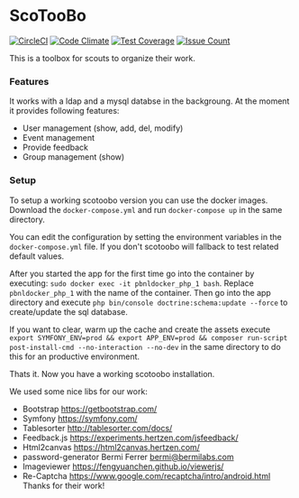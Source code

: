 # ScoTooBo

[![CircleCI](https://circleci.com/gh/pbnl/ScoTooBo.svg?style=svg)](https://circleci.com/gh/pbnl/ScoTooBo)
[![Code Climate](https://codeclimate.com/github/pbnl/ScoTooBo/badges/gpa.svg)](https://codeclimate.com/github/pbnl/ScoTooBo)
[![Test Coverage](https://codeclimate.com/github/pbnl/ScoTooBo/badges/coverage.svg)](https://codeclimate.com/github/pbnl/ScoTooBo/coverage)
[![Issue Count](https://codeclimate.com/github/pbnl/ScoTooBo/badges/issue_count.svg)](https://codeclimate.com/github/pbnl/ScoTooBo)

This is a toolbox for scouts to organize their work.

### Features
It works with a ldap and a mysql databse in the backgroung.
At the moment it provides following features:
* User management (show, add, del, modify)
* Event management
* Provide feedback
* Group management (show)

### Setup

To setup a working scotoobo version you can use the docker images.
Download the `docker-compose.yml` and run `docker-compose up` in the same directory.

You can edit the configuration by setting the environment variables in the `docker-compose.yml` file.
If you don't scotoobo will fallback to test related default values.

After you started the app for the first time go into the container by executing: `sudo docker exec -it pbnldocker_php_1 bash`.
Replace `pbnldocker_php_1` with the name of the container. Then go into the app directory and execute
`php bin/console doctrine:schema:update --force` to create/update the sql database.

If you want to clear, warm up the cache and create the assets execute 
`export SYMFONY_ENV=prod && export APP_ENV=prod && composer run-script post-install-cmd --no-interaction --no-dev`
in the same directory to do this for an productive environment.

Thats it. Now you have a working scotoobo installation.


We used some nice libs for our work:
* Bootstrap https://getbootstrap.com/
* Symfony https://symfony.com/
* Tablesorter http://tablesorter.com/docs/
* Feedback.js https://experiments.hertzen.com/jsfeedback/
* Html2canvas https://html2canvas.hertzen.com/
* password-generator Bermi Ferrer <bermi@bermilabs.com>
* Imageviewer https://fengyuanchen.github.io/viewerjs/
* Re-Captcha https://www.google.com/recaptcha/intro/android.html
Thanks for their work!
